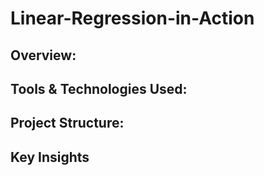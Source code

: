 # Linear-Regression-in-Action
## Overview:


## Tools & Technologies Used:


## Project Structure:


## Key Insights
